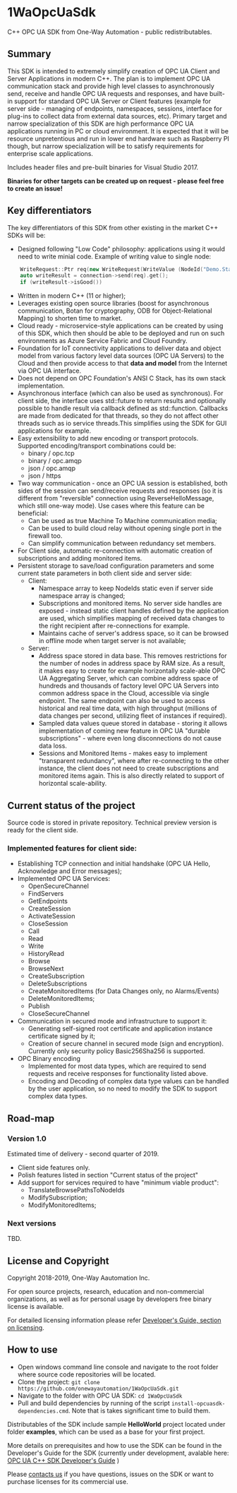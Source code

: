 # 1WaOpcUaSdk
C++ OPC UA SDK from One-Way Automation - public redistributables.

## Summary
This SDK is intended to extremely simplify creation of OPC UA Client and Server Applications in modern C++. The plan is to implement OPC UA communication stack and provide high level classes to asynchronously send, receive and handle OPC UA requests and responses, and have built-in support for standard OPC UA Server or Client features (example for server side - managing of endpoints, namespaces, sessions, interface for plug-ins to collect data from external data sources, etc). Primary target and narrow specialization of this SDK are high performance OPC UA applications running in PC or cloud environment. It is expected that it will be resource unpretentious and run in lower end hardware such as Raspberry PI though, but narrow specialization will be to satisfy requirements for enterprise scale applications.

Includes header files and pre-built binaries for Visual Studio 2017.

**Binaries for other targets can be created up on request - please feel free to create an issue!**

## Key differentiators
The key differentiators of this SDK from other existing in the market C++ SDKs will be:

 - Designed following "Low Code" philosophy: applications using it would need to write minial code. Example of writing value to single node:
````C++    
    WriteRequest::Ptr req(new WriteRequest(WriteValue (NodeId("Demo.Static.Scalar.UInt32", 2), DataValue((uint32_t) 123))));
    auto writeResult = connection->send(req).get();
    if (writeResult->isGood())
````    
 - Written in modern C++ (11 or higher);
 - Leverages existing open source libraries (boost for asynchronous communication, Botan for cryptography, ODB for Object-Relational Mapping)  to shorten time to market.
 - Cloud ready - microservice-style applications can be created by using of this SDK, which then should be able to be deployed and run on such environments as Azure Service Fabric and Cloud Foundry. 
- Foundation for IoT connectivity applications to deliver data and object model from various factory level data sources (OPC UA Servers) to the Cloud and then provide access to that **data and model** from the Internet via OPC UA interface.
- Does not depend on OPC Foundation's ANSI C Stack, has its own stack implementation.
- Asynchronous interface (which can also be used as synchronous). For client side, the interface uses std::future to return results and optionally possible to handle result via callback defined as std::function. Callbacks are made from dedicated for that threads, so they do not affect other threads such as io service threads.This simplifies using the SDK for GUI applications for example.
- Easy extensibility to add new encoding or transport protocols. Supported encoding/transport combinations could be:
  - binary / opc.tcp
  - binary / opc.amqp
  - json / opc.amqp
  - json / https
- Two way communication - once an OPC UA session is established, both sides of the session can send/receive requests and responses (so it is different from "reversible" connection using ReverseHelloMessage, which still one-way mode). Use cases where this feature can be beneficial:
  - Can be used as true Machine To Machine communication media;
  - Can be used to build cloud relay without opening single port in the firewall too.
  - Can simplify communication between redundancy set members.
- For Client side, automatic re-connection with automatic creation of subscriptions and adding monitored items. 
- Persistent storage to save/load configuration parameters and some current state parameters in both client side and server side:
  - Client: 
    - Namespace array to keep NodeIds static even if server side namespace array is changed;
    - Subscriptions and monitored items. No server side handles are exposed - instead static client handles defined by the application are used, which simplifies mapping of received data changes to the right recipient after re-connections for example.
    - Maintains cache of server's address space, so it can be browsed in offline mode when target server is not available;
  - Server:
    - Address space stored in data base. This removes restrictions for the number of nodes in address space by RAM size. As a result, it makes easy to create for example horizontally scale-able OPC UA Aggregating Server, which can combine address space of hundreds and thousands of factory level OPC UA Servers into common address space in the Cloud, accessible via single endpoint. The same endpoint can also be used to access historical and real time data, with high throughput (millions of data changes per second, utilizing fleet of instances if required).
    - Sampled data values queue stored in database - storing it allows implementation of coming new feature in OPC UA "durable subscriptions" - where even long disconnections do not cause data loss.
    - Sessions and Monitored Items - makes easy to implement "transparent redundancy", where after re-connecting to the other instance, the client does not need to create subscriptions and monitored items again. This is also directly related to support of horizontal scale-ability.
## Current status of the project
Source code is stored in private repository. Technical preview version is ready for the client side.
### Implemented features for client side:
- Establishing TCP connection and initial handshake (OPC UA Hello, Acknowledge and Error messages);
- Implemented OPC UA Services:
  - OpenSecureChannel
  - FindServers
  - GetEndpoints
  - CreateSession
  - ActivateSession
  - CloseSession
  - Call
  - Read
  - Write
  - HistoryRead  
  - Browse
  - BrowseNext
  - CreateSubscription
  - DeleteSubscriptions
  - CreateMonitoredItems (for Data Changes only, no Alarms/Events)
  - DeleteMonitoredItems;
  - Publish
  - CloseSecureChannel
- Communication in secured mode and infrastructure to support it:
  - Generating self-signed root certificate and application instance certificate signed by it;
  - Creation of secure channel in secured mode (sign and encryption). Currently only security policy Basic256Sha256 is supported.
- OPC Binary encoding
  - Implemented for most data types, which are required to send requests and receive responses for functionality listed above.
  - Encoding and Decoding of complex data type values can be handled by the user application, so no need to modify the SDK to support complex data types.
## Road-map
### Version 1.0
Estimated time of delivery - second quarter of 2019.
- Client side features only.
- Polish features listed in section "Current status of the project"
- Add support for services required to have "minimum viable product":
  - TranslateBrowsePathsToNodeIds
  - ModifySubscription;
  - ModifyMonitoredItems;
### Next versions
TBD.

## License and Copyright
Copyright 2018-2019, One-Way Aautomation Inc.

For open source projects, research, education and non-commercial organizations, as well as for personal usage by developers free binary license is available.

For detailed licensing information please refer [Developer's Guide, section on licensing](https://onewayautomation.com/opcua-sdk-docs/html/introduction.html#licensing).

## How to use

- Open windows command line console and navigate to the root folder where source code repositories will be located.
- Clone the project: ``git clone https://github.com/onewayautomation/1WaOpcUaSdk.git``
- Navigate to the folder with OPC UA SDK: ``cd 1WaOpcUaSdk``
- Pull and build dependencies by running of the script ``install-opcuasdk-dependencies.cmd``. Note that is takes significant time to build them.

Distributables of the SDK include sample **HelloWorld** project located under folder **examples**, which can be used as a base for your first project.

More details on prerequisites and how to use the SDK can be found in the Developer's Guide for the SDK (currently under development, avalable here: [OPC UA C++ SDK Developer's Guide](https://onewayautomation.com/opcua-sdk-docs/html/index.html) )

Please [contacts us](https://onewayautomation.com/index.php/contact-us) if you have questions, issues on the SDK or want to purchase licenses for its commercial use.
